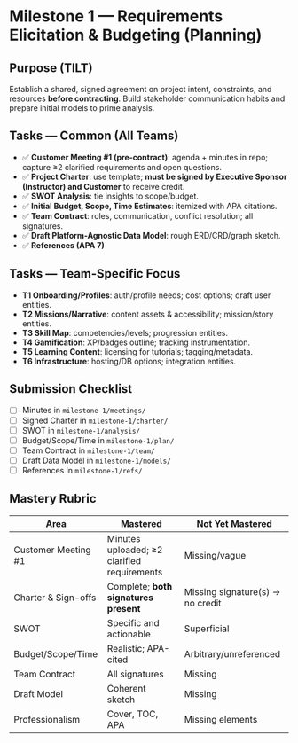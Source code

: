 # Milestone 1 — Requirements Elicitation & Budgeting (Planning)

## Purpose (TILT)
Establish a shared, signed agreement on project intent, constraints, and resources **before contracting**. Build stakeholder communication habits and prepare initial models to prime analysis.

## Tasks — Common (All Teams)
- ✅ **Customer Meeting #1 (pre-contract)**: agenda + minutes in repo; capture ≥2 clarified requirements and open questions.
- ✅ **Project Charter**: use template; **must be signed by Executive Sponsor (Instructor) and Customer** to receive credit.
- ✅ **SWOT Analysis**: tie insights to scope/budget.
- ✅ **Initial Budget, Scope, Time Estimates**: itemized with APA citations.
- ✅ **Team Contract**: roles, communication, conflict resolution; all signatures.
- ✅ **Draft Platform-Agnostic Data Model**: rough ERD/CRD/graph sketch.
- ✅ **References (APA 7)**

## Tasks — Team-Specific Focus
- **T1 Onboarding/Profiles**: auth/profile needs; cost options; draft user entities.
- **T2 Missions/Narrative**: content assets & accessibility; mission/story entities.
- **T3 Skill Map**: competencies/levels; progression entities.
- **T4 Gamification**: XP/badges outline; tracking instrumentation.
- **T5 Learning Content**: licensing for tutorials; tagging/metadata.
- **T6 Infrastructure**: hosting/DB options; integration entities.

## Submission Checklist
- [ ] Minutes in `milestone-1/meetings/`
- [ ] Signed Charter in `milestone-1/charter/`
- [ ] SWOT in `milestone-1/analysis/`
- [ ] Budget/Scope/Time in `milestone-1/plan/`
- [ ] Team Contract in `milestone-1/team/`
- [ ] Draft Data Model in `milestone-1/models/`
- [ ] References in `milestone-1/refs/`

## Mastery Rubric
| Area | Mastered | Not Yet Mastered |
|---|---|---|
| Customer Meeting #1 | Minutes uploaded; ≥2 clarified requirements | Missing/vague |
| Charter & Sign-offs | Complete; **both signatures present** | Missing signature(s) → no credit |
| SWOT | Specific and actionable | Superficial |
| Budget/Scope/Time | Realistic; APA-cited | Arbitrary/unreferenced |
| Team Contract | All signatures | Missing |
| Draft Model | Coherent sketch | Missing |
| Professionalism | Cover, TOC, APA | Missing elements |
